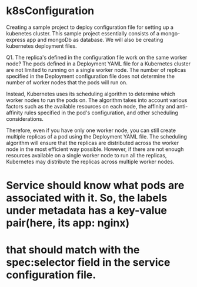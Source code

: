 # k8sConfiguration
Creating a sample project to deploy configuration file for setting up a kubenetes cluster. This sample project essentially 
consists of a mongo-express app and mongoDb as database. We will also be creating kubernetes deployment files.

Q1. The replica's defined in the configuration file work on the same worker node? 
The pods defined in a Deployment YAML file for a Kubernetes cluster are not limited to running on a single worker node. The number of replicas specified in the Deployment configuration file does not determine the number of worker nodes that the pods will run on.

Instead, Kubernetes uses its scheduling algorithm to determine which worker nodes to run the pods on. The algorithm takes into account various factors such as the available resources on each node, the affinity and anti-affinity rules specified in the pod's configuration, and other scheduling considerations.

Therefore, even if you have only one worker node, you can still create multiple replicas of a pod using the Deployment YAML file. The scheduling algorithm will ensure that the replicas are distributed across the worker node in the most efficient way possible. However, if there are not enough resources available on a single worker node to run all the replicas, Kubernetes may distribute the replicas across multiple worker nodes.


# Service should know what pods are associated with it. So, the labels under metadata has a key-value pair(here, its app: nginx)
# that should match with the spec:selector field in the service configuration file.